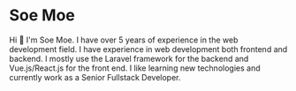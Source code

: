 # Soe Moe 
Hi 👋 I'm Soe Moe. I have over 5 years of experience in the web development field. I have experience in web development both frontend and backend. I mostly use the Laravel framework for the backend and Vue.js/React.js for the front end. I like learning new technologies and currently work as a Senior Fullstack Developer.
